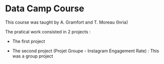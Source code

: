 # Data Camp Course 

This course was taught by A. Gramfort and T. Moreau (Inria)

The pratical work consisted in 2 projects :

* The first project 

* The second project (Projet Groupe - Instagram Engagement Rate) : This was a group project 